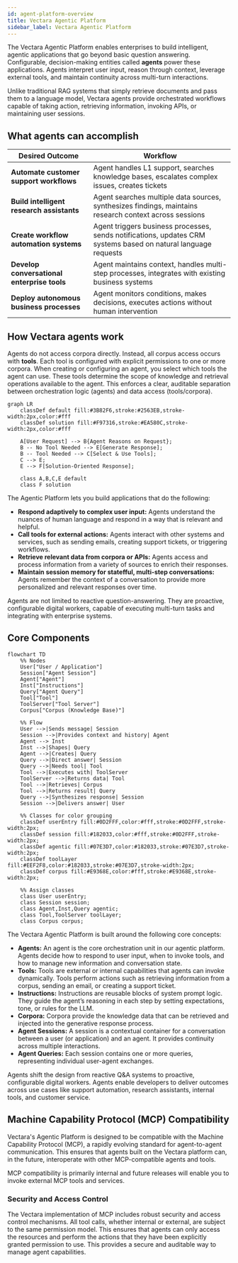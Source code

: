 ```yaml
---
id: agent-platform-overview
title: Vectara Agentic Platform
sidebar_label: Vectara Agentic Platform
---
```


The Vectara Agentic Platform enables enterprises to build intelligent, agentic 
applications that go beyond basic question answering. Configurable, 
decision-making entities called **agents** power these applications. Agents 
interpret user input, reason through context, leverage external tools, and 
maintain continuity across multi-turn interactions.

Unlike traditional RAG systems that simply retrieve documents and pass them to
a language model, Vectara agents provide orchestrated workflows capable of 
taking action, retrieving information, invoking APIs, or maintaining user 
sessions.

## **What agents can accomplish**

| **Desired Outcome** | **Workflow** |
|---|---|
| **Automate customer support workflows** | Agent handles L1 support, searches knowledge bases, escalates complex issues, creates tickets |
| **Build intelligent research assistants** | Agent searches multiple data sources, synthesizes findings, maintains research context across sessions |
| **Create workflow automation systems** | Agent triggers business processes, sends notifications, updates CRM systems based on natural language requests |
| **Develop conversational enterprise tools** | Agent maintains context, handles multi-step processes, integrates with existing business systems |
| **Deploy autonomous business processes** | Agent monitors conditions, makes decisions, executes actions without human intervention |


## How Vectara agents work

Agents do not access corpora directly. Instead, all corpus access occurs with 
**tools**. Each tool is configured with explicit permissions to one or more 
corpora. When creating or configuring an agent, you select which tools the 
agent can use. These tools determine the scope of knowledge and retrieval 
operations available to the agent. This enforces a clear, auditable separation 
between orchestration logic (agents) and data access (tools/corpora).

```mermaid
graph LR
    classDef default fill:#3B82F6,stroke:#2563EB,stroke-width:2px,color:#fff
    classDef solution fill:#F97316,stroke:#EA580C,stroke-width:2px,color:#fff

    A[User Request] --> B{Agent Reasons on Request};
    B -- No Tool Needed --> E[Generate Response];
    B -- Tool Needed --> C[Select & Use Tools];
    C --> E;
    E --> F[Solution-Oriented Response];

    class A,B,C,E default
    class F solution
```

The Agentic Platform lets you build applications that do the following: 

* **Respond adaptively to complex user input:** Agents understand the nuances of 
  human language and respond in a way that is relevant and helpful.
* **Call tools for external actions:** Agents interact with other systems and 
  services, such as sending emails, creating support tickets, or triggering workflows.
* **Retrieve relevant data from corpora or APIs:** Agents access and process 
  information from a variety of sources to enrich their responses.
* **Maintain session memory for statefful, multi-step conversations:** Agents remember 
  the context of a conversation to provide more personalized and relevant 
  responses over time.

Agents are not limited to reactive question-answering. They are proactive, 
configurable digital workers, capable of executing multi-turn tasks and 
integrating with enterprise systems.

## Core Components

```mermaid
flowchart TD
    %% Nodes
    User["User / Application"]
    Session["Agent Session"]
    Agent["Agent"]
    Inst["Instructions"]
    Query["Agent Query"]
    Tool["Tool"]
    ToolServer["Tool Server"]
    Corpus["Corpus (Knowledge Base)"]

    %% Flow
    User -->|Sends message| Session
    Session -->|Provides context and history| Agent
    Agent --> Inst
    Inst -->|Shapes| Query
    Agent -->|Creates| Query
    Query -->|Direct answer| Session
    Query -->|Needs tool| Tool
    Tool -->|Executes with| ToolServer
    ToolServer -->|Returns data| Tool
    Tool -->|Retrieves| Corpus
    Tool -->|Returns result| Query
    Query -->|Synthesizes response| Session
    Session -->|Delivers answer| User

    %% Classes for color grouping
    classDef userEntry fill:#0D2FFF,color:#fff,stroke:#0D2FFF,stroke-width:2px;
    classDef session fill:#182033,color:#fff,stroke:#0D2FFF,stroke-width:2px;
    classDef agentic fill:#07E3D7,color:#182033,stroke:#07E3D7,stroke-width:2px;
    classDef toolLayer fill:#EEF2F8,color:#182033,stroke:#07E3D7,stroke-width:2px;
    classDef corpus fill:#E9368E,color:#fff,stroke:#E9368E,stroke-width:2px;

    %% Assign classes
    class User userEntry;
    class Session session;
    class Agent,Inst,Query agentic;
    class Tool,ToolServer toolLayer;
    class Corpus corpus;
```


The Vectara Agentic Platform is built around the following core concepts:

* **Agents:** An agent is the core orchestration unit in our agentic platform. Agents 
  decide how to respond to user input, when to invoke tools, and how to manage 
  new information and conversation state.
* **Tools:** Tools are external or internal capabilities that agents can invoke dynamically. 
  Tools perform actions such as retrieving information from a corpus, sending an 
  email, or creating a support ticket.
* **Instructions:** Instructions are reusable blocks of system prompt logic. They guide the 
  agent’s reasoning in each step by setting expectations, tone, or rules for the LLM.
* **Corpora:** Corpora provide the knowledge data that can be retrieved 
  and injected into the generative response process.
* **Agent Sessions:** A session is a contextual container for a conversation between a user 
  (or application) and an agent. It provides continuity across multiple interactions.
* **Agent Queries:** Each session contains one or more queries, representing individual 
  user-agent exchanges.

Agents shift the design from reactive Q&A systems to proactive, configurable 
digital workers. Agents enable developers to deliver outcomes across use cases 
like support automation, research assistants, internal tools, and customer 
service.

## Machine Capability Protocol (MCP) Compatibility

Vectara's Agentic Platform is designed to be compatible with the 
Machine Capability Protocol (MCP), a rapidly evolving standard for 
agent-to-agent communication. This ensures that agents built on the Vectara 
platform can, in the future, interoperate with other MCP-compatible agents and 
tools.

MCP compatibility is primarily internal and future releases will enable you 
to invoke external MCP tools and services.

### Security and Access Control

The Vectara implementation of MCP includes robust security and access control 
mechanisms. All tool calls, whether internal or external, are subject to the 
same permission model. This ensures that agents can only access the resources 
and perform the actions that they have been explicitly granted permission to 
use. This provides a secure and auditable way to manage agent capabilities.
